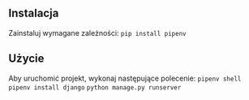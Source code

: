 ## Instalacja

Zainstaluj wymagane zależności:
    ```
    pip install pipenv
    ```

## Użycie

Aby uruchomić projekt, wykonaj następujące polecenie:
    ```
    pipenv shell
    ```
    ```
    pipenv install django
    ```
    ```
    python manage.py runserver
    ```
